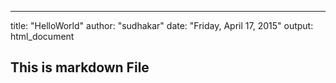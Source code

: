 ---
title: "HelloWorld"
author: "sudhakar"
date: "Friday, April 17, 2015"
output: html_document
## This is markdown File
